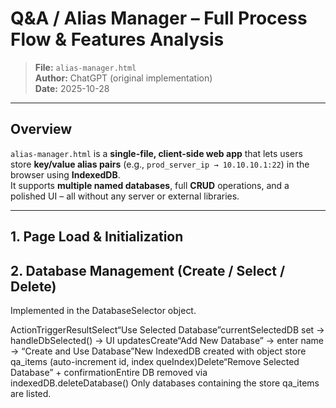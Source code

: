 # Q&A / Alias Manager – Full Process Flow & Features Analysis

> **File:** `alias-manager.html`  
> **Author:** ChatGPT (original implementation)  
> **Date:** 2025-10-28  

---

## Overview

`alias-manager.html` is a **single-file, client-side web app** that lets users store **key/value alias pairs** (e.g., `prod_server_ip → 10.10.10.1:22`) in the browser using **IndexedDB**.  
It supports **multiple named databases**, full **CRUD** operations, and a polished UI – all without any server or external libraries.

---

## 1. Page Load & Initialization


<body onload="init()">


## 2. Database Management (Create / Select / Delete)
Implemented in the DatabaseSelector object.

ActionTriggerResultSelect“Use Selected Database”currentSelectedDB set → handleDbSelected() → UI updatesCreate“Add New Database” → enter name → “Create and Use Database”New IndexedDB created with object store qa_items (auto-increment id, index queIndex)Delete“Remove Selected Database” + confirmationEntire DB removed via indexedDB.deleteDatabase()
Only databases containing the store qa_items are listed.




```html
